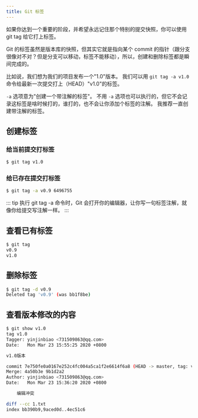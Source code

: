 ```yaml
---
title: Git 标签
---
```


如果你达到一个重要的阶段，并希望永远记住那个特别的提交快照，你可以使用 git tag 给它打上标签。

Git 的标签虽然是版本库的快照，但其实它就是指向某个 commit 的指针（跟分支很像对不对？但是分支可以移动，标签不能移动），所以，创建和删除标签都是瞬间完成的。

比如说，我们想为我们的项目发布一个"1.0"版本。 我们可以用 `git tag -a v1.0` 命令给最新一次提交打上（HEAD）"v1.0"的标签。

`-a` 选项意为"创建一个带注解的标签"。 不用 `-a` 选项也可以执行的，但它不会记录这标签是啥时候打的，谁打的，也不会让你添加个标签的注解。 我推荐一直创建带注解的标签。

## 创建标签

### 给当前提交打标签
```sh
$ git tag v1.0
```

### 给已存在提交打标签
```sh
$ git tag -a v0.9 6496755
```

::: tip
执行 git tag -a 命令时，Git 会打开你的编辑器，让你写一句标签注解，就像你给提交写注解一样。
:::


## 查看已有标签
```sh
$ git tag
v0.9
v1.0
```

## 删除标签
```sh
$ git tag -d v0.9
Deleted tag 'v0.9' (was bb1f8be)
```

## 查看版本修改的内容
```sh
$ git show v1.0
tag v1.0
Tagger: yinjinbiao <731509863@qq.com>
Date:   Mon Mar 23 15:55:25 2020 +0800

v1.0版本

commit 7e750fe0a0167e252c4fc004a5ca1f2e6614f6a8 (HEAD -> master, tag: v1.0)
Merge: 4a50b3e 9b1d2a2
Author: yinjinbiao <731509863@qq.com>
Date:   Mon Mar 23 15:36:20 2020 +0800

    编辑冲突

diff --cc 1.txt
index bb390b9,9aced0d..4ec51c6
```

